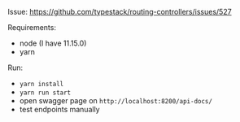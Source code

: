 Issue: https://github.com/typestack/routing-controllers/issues/527

Requirements:
- node (I have 11.15.0)
- yarn

Run:
- `yarn install`
- `yarn run start`
- open swagger page on `http://localhost:8200/api-docs/`
- test endpoints manually

